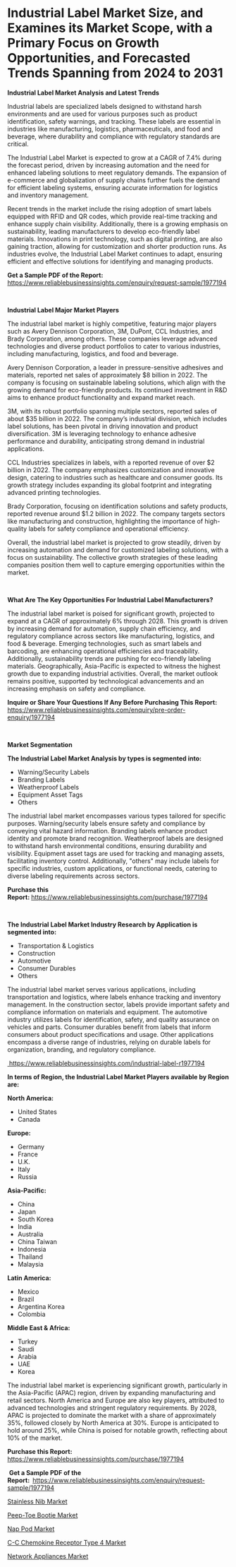 <p><h1>Industrial Label Market Size, and Examines its Market Scope, with a Primary Focus on Growth Opportunities, and Forecasted Trends Spanning from 2024 to 2031</h1></p><p><strong>Industrial Label Market Analysis and Latest Trends</strong></p>
<p><p>Industrial labels are specialized labels designed to withstand harsh environments and are used for various purposes such as product identification, safety warnings, and tracking. These labels are essential in industries like manufacturing, logistics, pharmaceuticals, and food and beverage, where durability and compliance with regulatory standards are critical.</p><p>The Industrial Label Market is expected to grow at a CAGR of 7.4% during the forecast period, driven by increasing automation and the need for enhanced labeling solutions to meet regulatory demands. The expansion of e-commerce and globalization of supply chains further fuels the demand for efficient labeling systems, ensuring accurate information for logistics and inventory management.</p><p>Recent trends in the market include the rising adoption of smart labels equipped with RFID and QR codes, which provide real-time tracking and enhance supply chain visibility. Additionally, there is a growing emphasis on sustainability, leading manufacturers to develop eco-friendly label materials. Innovations in print technology, such as digital printing, are also gaining traction, allowing for customization and shorter production runs. As industries evolve, the Industrial Label Market continues to adapt, ensuring efficient and effective solutions for identifying and managing products.</p></p>
<p><strong>Get a Sample PDF of the Report:&nbsp;</strong> <a href="https://www.reliablebusinessinsights.com/enquiry/request-sample/1977194?utm_campaign=41&utm_medium=2&utm_source=Github&utm_content=ia&utm_term=25102024&utm_id=industrial-label">https://www.reliablebusinessinsights.com/enquiry/request-sample/1977194</a></p>
<p>&nbsp;</p>
<p><strong>Industrial Label Major Market Players</strong></p>
<p><p>The industrial label market is highly competitive, featuring major players such as Avery Dennison Corporation, 3M, DuPont, CCL Industries, and Brady Corporation, among others. These companies leverage advanced technologies and diverse product portfolios to cater to various industries, including manufacturing, logistics, and food and beverage.</p><p>Avery Dennison Corporation, a leader in pressure-sensitive adhesives and materials, reported net sales of approximately $8 billion in 2022. The company is focusing on sustainable labeling solutions, which align with the growing demand for eco-friendly products. Its continued investment in R&D aims to enhance product functionality and expand market reach.</p><p>3M, with its robust portfolio spanning multiple sectors, reported sales of about $35 billion in 2022. The company’s industrial division, which includes label solutions, has been pivotal in driving innovation and product diversification. 3M is leveraging technology to enhance adhesive performance and durability, anticipating strong demand in industrial applications.</p><p>CCL Industries specializes in labels, with a reported revenue of over $2 billion in 2022. The company emphasizes customization and innovative design, catering to industries such as healthcare and consumer goods. Its growth strategy includes expanding its global footprint and integrating advanced printing technologies.</p><p>Brady Corporation, focusing on identification solutions and safety products, reported revenue around $1.2 billion in 2022. The company targets sectors like manufacturing and construction, highlighting the importance of high-quality labels for safety compliance and operational efficiency.</p><p>Overall, the industrial label market is projected to grow steadily, driven by increasing automation and demand for customized labeling solutions, with a focus on sustainability. The collective growth strategies of these leading companies position them well to capture emerging opportunities within the market.</p></p>
<p>&nbsp;</p>
<p><strong>What Are The Key Opportunities For Industrial Label Manufacturers?</strong></p>
<p><p>The industrial label market is poised for significant growth, projected to expand at a CAGR of approximately 6% through 2028. This growth is driven by increasing demand for automation, supply chain efficiency, and regulatory compliance across sectors like manufacturing, logistics, and food & beverage. Emerging technologies, such as smart labels and barcoding, are enhancing operational efficiencies and traceability. Additionally, sustainability trends are pushing for eco-friendly labeling materials. Geographically, Asia-Pacific is expected to witness the highest growth due to expanding industrial activities. Overall, the market outlook remains positive, supported by technological advancements and an increasing emphasis on safety and compliance.</p></p>
<p><strong>Inquire or Share Your Questions If Any Before Purchasing This Report:</strong> <a href="https://www.reliablebusinessinsights.com/enquiry/pre-order-enquiry/1977194?utm_campaign=41&utm_medium=2&utm_source=Github&utm_content=ia&utm_term=25102024&utm_id=industrial-label">https://www.reliablebusinessinsights.com/enquiry/pre-order-enquiry/1977194</a></p>
<p>&nbsp;</p>
<p><strong>Market Segmentation</strong></p>
<p><strong>The Industrial Label Market Analysis by types is segmented into:</strong></p>
<p><ul><li>Warning/Security Labels</li><li>Branding Labels</li><li>Weatherproof Labels</li><li>Equipment Asset Tags</li><li>Others</li></ul></p>
<p><p>The industrial label market encompasses various types tailored for specific purposes. Warning/security labels ensure safety and compliance by conveying vital hazard information. Branding labels enhance product identity and promote brand recognition. Weatherproof labels are designed to withstand harsh environmental conditions, ensuring durability and visibility. Equipment asset tags are used for tracking and managing assets, facilitating inventory control. Additionally, "others" may include labels for specific industries, custom applications, or functional needs, catering to diverse labeling requirements across sectors.</p></p>
<p><strong>Purchase this Report:&nbsp;</strong><a href="https://www.reliablebusinessinsights.com/purchase/1977194?utm_campaign=41&utm_medium=2&utm_source=Github&utm_content=ia&utm_term=25102024&utm_id=industrial-label">https://www.reliablebusinessinsights.com/purchase/1977194</a></p>
<p>&nbsp;</p>
<p><strong>The Industrial Label Market Industry Research by Application is segmented into:</strong></p>
<p><ul><li>Transportation & Logistics</li><li>Construction</li><li>Automotive</li><li>Consumer Durables</li><li>Others</li></ul></p>
<p><p>The industrial label market serves various applications, including transportation and logistics, where labels enhance tracking and inventory management. In the construction sector, labels provide important safety and compliance information on materials and equipment. The automotive industry utilizes labels for identification, safety, and quality assurance on vehicles and parts. Consumer durables benefit from labels that inform consumers about product specifications and usage. Other applications encompass a diverse range of industries, relying on durable labels for organization, branding, and regulatory compliance.</p></p>
<p><a href="https://www.reliablebusinessinsights.com/industrial-label-r1977194?utm_campaign=41&utm_medium=2&utm_source=Github&utm_content=ia&utm_term=25102024&utm_id=industrial-label">&nbsp;https://www.reliablebusinessinsights.com/industrial-label-r1977194</a></p>
<p><strong>In terms of Region, the Industrial Label Market Players available by Region are:</strong></p>
<p>
    <p> <strong> North America: </strong>
        <ul>
            <li>United States</li>
            <li>Canada</li>
        </ul>
        </p> 
    <p> <strong> Europe: </strong>
        <ul>
            <li>Germany</li>
            <li>France</li>
            <li>U.K.</li>
            <li>Italy</li>
            <li>Russia</li>
        </ul>
        </p> 
    <p> <strong> Asia-Pacific: </strong>
        <ul>
            <li>China</li>
            <li>Japan</li>
            <li>South Korea</li>
            <li>India</li>
            <li>Australia</li>
            <li>China Taiwan</li>
            <li>Indonesia</li>
            <li>Thailand</li>
            <li>Malaysia</li>
        </ul>
        </p> 
    <p> <strong> Latin America: </strong>
        <ul>
            <li>Mexico</li>
            <li>Brazil</li>
            <li>Argentina Korea</li>
            <li>Colombia</li>
        </ul>
        </p> 
    <p> <strong> Middle East & Africa: </strong>
        <ul>
            <li>Turkey</li>
            <li>Saudi</li>
            <li>Arabia</li>
            <li>UAE</li>
            <li>Korea</li>
        </ul>
    </p>
    </p>
<p><p>The industrial label market is experiencing significant growth, particularly in the Asia-Pacific (APAC) region, driven by expanding manufacturing and retail sectors. North America and Europe are also key players, attributed to advanced technologies and stringent regulatory requirements. By 2028, APAC is projected to dominate the market with a share of approximately 35%, followed closely by North America at 30%. Europe is anticipated to hold around 25%, while China is poised for notable growth, reflecting about 10% of the market.</p></p>
<p><strong>Purchase this Report: </strong><a href="https://www.reliablebusinessinsights.com/purchase/1977194?utm_campaign=41&utm_medium=2&utm_source=Github&utm_content=ia&utm_term=25102024&utm_id=industrial-label">https://www.reliablebusinessinsights.com/purchase/1977194</a></p>
<p>&nbsp;<strong>Get a Sample PDF of the Report:&nbsp;&nbsp;</strong><a href="https://www.reliablebusinessinsights.com/enquiry/request-sample/1977194?utm_campaign=41&utm_medium=2&utm_source=Github&utm_content=ia&utm_term=25102024&utm_id=industrial-label">https://www.reliablebusinessinsights.com/enquiry/request-sample/1977194</a></p>
<p><strong></strong></p>
<p><p><a href="https://www.linkedin.com/pulse/stainless-nib-market-penetration-strategies-untapped-markets-bqz8f?utm_campaign=41&utm_medium=2&utm_source=Github&utm_content=ia&utm_term=25102024&utm_id=industrial-label">Stainless Nib Market</a></p><p><a href="https://www.linkedin.com/pulse/peep-toe-bootie-market-outlook-share-analysis-growth-trends-7i0xf?utm_campaign=41&utm_medium=2&utm_source=Github&utm_content=ia&utm_term=25102024&utm_id=industrial-label">Peep-Toe Bootie Market</a></p><p><a href="https://issuu.com/reportprime-2/docs/nap-pod-market-size-2030.pptx_62a6dbbc5158f8?utm_campaign=41&utm_medium=2&utm_source=Github&utm_content=ia&utm_term=25102024&utm_id=industrial-label">Nap Pod Market</a></p><p><a href="https://github.com/WayneGriffin411/Market-Research-Report-List-1/blob/main/c-c-chemokine-receptor-type-4-market.md?utm_campaign=41&utm_medium=2&utm_source=Github&utm_content=ia&utm_term=25102024&utm_id=industrial-label">C-C Chemokine Receptor Type 4 Market</a></p><p><a href="https://issuu.com/reportprime-2/docs/network-appliances-market-size-2030_46a39ec9dc1810?utm_campaign=41&utm_medium=2&utm_source=Github&utm_content=ia&utm_term=25102024&utm_id=industrial-label">Network Appliances Market</a></p></p>